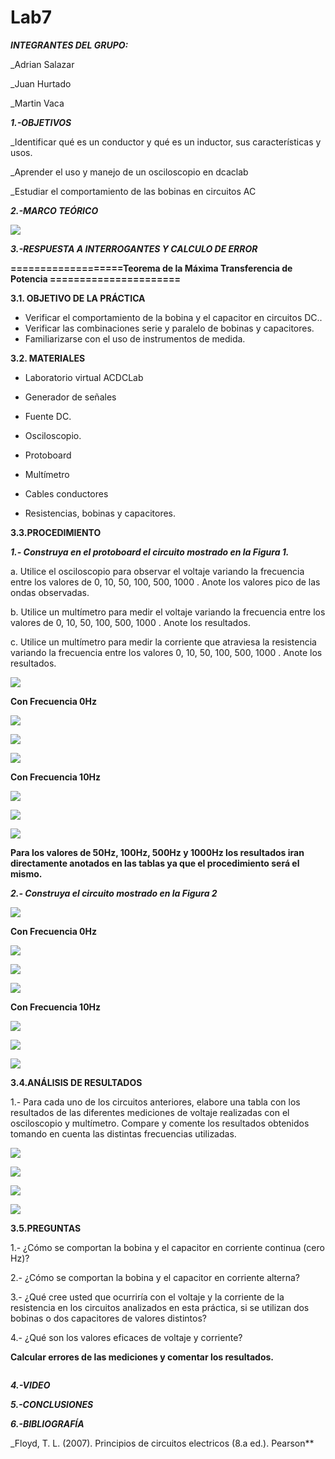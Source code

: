 # Lab7
***INTEGRANTES DEL GRUPO:***

_Adrian Salazar

_Juan Hurtado

_Martin Vaca

***1.-OBJETIVOS***

_Identificar qué es un conductor y qué es un inductor, sus características y usos.

_Aprender el uso y manejo de un osciloscopio en dcaclab

_Estudiar el comportamiento de las bobinas en circuitos AC

***2.-MARCO TEÓRICO***

![](https://github.com/smvaca2/Lab7/blob/3acf86b5d05365ad79a799d7161147440bc740ab/teoria.PNG)

***3.-RESPUESTA A INTERROGANTES Y CALCULO DE ERROR***

**===================Teorema de la Máxima Transferencia de Potencia ======================**

**3.1. OBJETIVO DE LA PRÁCTICA**

- Verificar el comportamiento de la bobina y el capacitor en circuitos DC..
- Verificar las combinaciones serie y paralelo de bobinas y capacitores.
- Familiarizarse con el uso de instrumentos de medida.

**3.2. MATERIALES**

- Laboratorio virtual ACDCLab

- Generador de señales

- Fuente DC.

- Osciloscopio.

- Protoboard

- Multímetro

- Cables conductores

- Resistencias, bobinas y capacitores.

**3.3.PROCEDIMIENTO**

***1.- Construya en el protoboard el circuito mostrado en la Figura 1.***

a. Utilice el osciloscopio para observar el voltaje  variando la frecuencia entre los
valores de 0, 10, 50, 100, 500, 1000 . Anote los valores pico de las ondas observadas.

b. Utilice un multímetro para medir el voltaje  variando la frecuencia entre los valores
de 0, 10, 50, 100, 500, 1000 . Anote los resultados.

c. Utilice un multímetro para medir la corriente que atraviesa la resistencia variando la
frecuencia entre los valores 0, 10, 50, 100, 500, 1000 . Anote los resultados.

![](https://github.com/smvaca2/Lab7/blob/3acf86b5d05365ad79a799d7161147440bc740ab/c1.PNG)

**Con Frecuencia 0Hz**

![](https://github.com/smvaca2/Lab7/blob/1a01a28e509a1df99570dd645a76557de631c135/WhatsApp%20Image%202022-08-17%20at%206.55.03%20PM.jpeg)

![](https://github.com/smvaca2/Lab7/blob/1a01a28e509a1df99570dd645a76557de631c135/WhatsApp%20Image%202022-08-17%20at%206.55.03%20PM%20(2).jpeg)

![](https://github.com/smvaca2/Lab7/blob/1a01a28e509a1df99570dd645a76557de631c135/WhatsApp%20Image%202022-08-17%20at%206.55.03%20PM%20(1).jpeg)

**Con Frecuencia 10Hz**

![](https://github.com/smvaca2/Lab7/blob/5b77ff9e9ade3cc0de08d7f21e1786d7d95958df/WhatsApp%20Image%202022-08-17%20at%206.55.51%20PM.jpeg)

![](https://github.com/smvaca2/Lab7/blob/5b77ff9e9ade3cc0de08d7f21e1786d7d95958df/WhatsApp%20Image%202022-08-17%20at%206.55.51%20PM%20(2).jpeg)

![](https://github.com/smvaca2/Lab7/blob/5b77ff9e9ade3cc0de08d7f21e1786d7d95958df/WhatsApp%20Image%202022-08-17%20at%206.55.51%20PM%20(1).jpeg)

**Para los valores de 50Hz, 100Hz, 500Hz y 1000Hz los resultados iran directamente anotados en las tablas ya que el procedimiento será el mismo.**

***2.- Construya el circuito mostrado en la Figura 2***

![](https://github.com/smvaca2/Lab7/blob/3acf86b5d05365ad79a799d7161147440bc740ab/c2.PNG)

**Con Frecuencia 0Hz**

![](https://github.com/smvaca2/Lab7/blob/6bc8fcad7cd60d7b8dc0b021a989c76738465aac/WhatsApp%20Image%202022-08-17%20at%206.56.34%20PM.jpeg)

![](https://github.com/smvaca2/Lab7/blob/6bc8fcad7cd60d7b8dc0b021a989c76738465aac/WhatsApp%20Image%202022-08-17%20at%206.56.33%20PM.jpeg)

![](https://github.com/smvaca2/Lab7/blob/6bc8fcad7cd60d7b8dc0b021a989c76738465aac/WhatsApp%20Image%202022-08-17%20at%206.56.33%20PM%20(1).jpeg)

**Con Frecuencia 10Hz**

![](https://github.com/smvaca2/Lab7/blob/1fe325b7267190ffaa9e385392493360366e6f46/WhatsApp%20Image%202022-08-17%20at%206.57.10%20PM%20(1).jpeg)

![](https://github.com/smvaca2/Lab7/blob/1fe325b7267190ffaa9e385392493360366e6f46/WhatsApp%20Image%202022-08-17%20at%206.57.10%20PM%20(2).jpeg)

![](https://github.com/smvaca2/Lab7/blob/1fe325b7267190ffaa9e385392493360366e6f46/WhatsApp%20Image%202022-08-17%20at%206.57.10%20PM.jpeg)


**3.4.ANÁLISIS DE RESULTADOS**

1.- Para cada uno de los circuitos anteriores, elabore una tabla con los resultados de las
diferentes mediciones de voltaje realizadas con el osciloscopio y multímetro. Compare y
comente los resultados obtenidos tomando en cuenta las distintas frecuencias utilizadas.

![](https://github.com/smvaca2/Lab7/blob/14e56b1ca7758880aa98fa901a20a8aece7685e0/TC1.PNG)

![](https://github.com/smvaca2/Lab7/blob/4e83f4c5329419f703d959d422374cb20f9708e4/TC2.PNG)

![](https://github.com/smvaca2/Lab7/blob/4e83f4c5329419f703d959d422374cb20f9708e4/TI1.PNG)

![](https://github.com/smvaca2/Lab7/blob/4e83f4c5329419f703d959d422374cb20f9708e4/TI2.PNG)

**3.5.PREGUNTAS**

1.- ¿Cómo se comportan la bobina y el capacitor en corriente continua (cero Hz)?

2.- ¿Cómo se comportan la bobina y el capacitor en corriente alterna?

3.- ¿Qué cree usted que ocurriría con el voltaje  y la corriente de la resistencia en los
circuitos analizados en esta práctica, si se utilizan dos bobinas o dos capacitores de valores
distintos?

4.- ¿Qué son los valores eficaces de voltaje y corriente?

**Calcular errores de las mediciones y comentar los resultados.**

![]()

***4.-VIDEO***



***5.-CONCLUSIONES***


***6.-BIBLIOGRAFÍA***

_Floyd, T. L. (2007). Principios de circuitos electricos (8.a ed.). Pearson**
